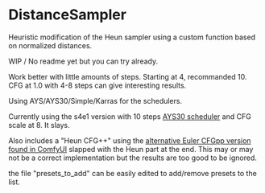 # DistanceSampler
Heuristic modification of the Heun sampler using a custom function based on normalized distances.

WIP / No readme yet but you can try already.

Work better with little amounts of steps. Starting at 4, recommanded 10. CFG at 1.0 with 4-8 steps can give interesting results.

Using AYS/AYS30/Simple/Karras for the schedulers.

Currently using the s4e1 version with 10 steps [AYS30 scheduler](https://github.com/pamparamm/ComfyUI-ppm) and CFG scale at 8. It slays.


Also includes a "Heun CFG++" using the [alternative Euler CFGpp version found in ComfyUI](https://github.com/comfyanonymous/ComfyUI/blob/7df42b9a2364bae6822fbd9e9fa10cea2e319ba3/comfy_extras/nodes_advanced_samplers.py) slapped with the Heun part at the end. This may or may not be a correct implementation but the results are too good to be ignored.

the file "presets_to_add" can be easily edited to add/remove presets to the list.

